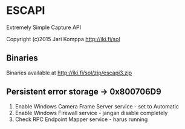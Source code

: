 # ESCAPI
Extremely Simple Capture API

Copyright (c)2015 Jari Komppa
http://iki.fi/sol

## Binaries

Binaries available at http://iki.fi/sol/zip/escapi3.zip

## Persistent error storage -> 0x800706D9
  1. Enable Windows Camera Frame Server service - set to Automatic
  2. Enable Windows Firewall service - jangan disable completely
  3. Check RPC Endpoint Mapper service - harus running